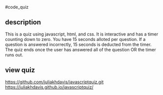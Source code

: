 #code_quiz

## description

This is a quiz using javascript, html, and css. It is interactive and has a timer counting down to zero. You have 15 seconds alloted per question. If a question is answered incorrectly, 15 seconds is deducted from the timer. The quiz ends once the user has answered all of the question OR the timer runs out.

## view quiz

https://github.com/juliakhdavis/javascriptquiz.git
https://juliakhdavis.github.io/javascriptquiz/
